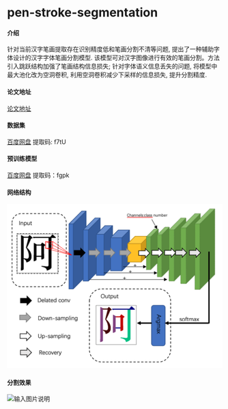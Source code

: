 # pen-stroke-segmentation

#### 介绍
针对当前汉字笔画提取存在识别精度低和笔画分割不清等问题, 提出了一种辅助字体设计的汉字字体笔画分割模型. 该模型可对汉字图像进行有效的笔画分割。方法引入跳跃结构加强了笔画结构信息损失; 针对字体语义信息丢失的问题, 将模型中最大池化改为空洞卷积, 利用空洞卷积减少下采样的信息损失, 提升分割精度.

#### 论文地址
[论文地址](https://kns.cnki.net/kcms/detail/detail.aspx?dbcode=CJFD&dbname=CJFDAUTO&filename=DLMY202205015&uniplatform=NZKPT&v=Iu5O7u8Ge54PiIWXii5d02_IbkDVWZxMQRpGIp3SHVmXw2wJesFn2Nt_2fo48rpD)

#### 数据集
[百度网盘](https://pan.baidu.com/s/1ajN7HQkPbbPcmAuKJJXCNA?pwd=f7tU)  提取码: f7tU 

#### 预训练模型

[百度网盘](https://pan.baidu.com/s/1YZkR2ezE27ZshPHmsGtE5A)  提取码：fgpk

#### 网络结构

![输入图片说明](img/%E6%88%AA%E5%B1%8F2022-06-15%20%E4%B8%8B%E5%8D%888.06.43.png)

#### 分割效果
![输入图片说明](img/%E5%9B%BE11.jpg)

